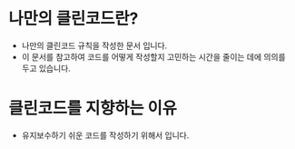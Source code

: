# 나만의 클린코드란?
- 나만의 클린코드 규칙을 작성한 문서 입니다.
- 이 문서를 참고하여 코드를 어떻게 작성할지 고민하는 시간을 줄이는 데에 의의를 두고 있습니다.

# 클린코드를 지향하는 이유
-  유지보수하기 쉬운 코드를 작성하기 위해서 입니다.
